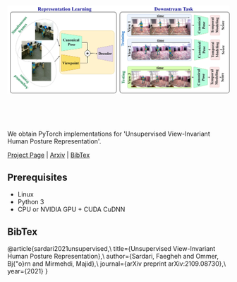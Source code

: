 <img src='imgs/last-version-overal-bnmvc2021.jpg' width=800>

<br><br><br>

We obtain PyTorch implementations for 'Unsupervised View-Invariant Human Posture Representation'.

[Project Page]() |  [Arxiv](https://arxiv.org/pdf/2109.08730.pdf) |  [BibTex](https://arxiv.org/pdf/2109.08730.pdf) 

## Prerequisites
- Linux 
- Python 3
- CPU or NVIDIA GPU + CUDA CuDNN


## BibTex
@article{sardari2021unsupervised,\\
  title={Unsupervised View-Invariant Human Posture Representation},\\
  author={Sardari, Faegheh and Ommer, Bj{\"o}rn and Mirmehdi, Majid},\\
  journal={arXiv preprint arXiv:2109.08730},\\
  year={2021}
}
